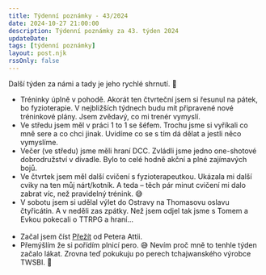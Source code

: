 ```yaml
---
title: Týdenní poznámky - 43/2024
date: 2024-10-27 21:00:00
description: Týdenní poznámky za 43. týden 2024
updateDate:
tags: [týdenní poznámky]
layout: post.njk
rssOnly: false
---
```

Další týden za námi a tady je jeho rychlé shrnutí. 🙂
- Tréninky úplně v pohodě. Akorát ten čtvrteční jsem si řesunul na pátek, bo fyzioterapie. V nejbližších týdnech budu mít připravené nové tréninkové plány. Jsem zvědavý, co mi trenér vymyslí.
- Ve středu jsem měl v práci 1 to 1 se šéfem. Trochu jsme si vyříkali co mně sere a co chci jinak. Uvidíme co se s tím dá dělat a jestli něco vymyslíme. 
- Večer (ve středu) jsme měli hraní DCC. Zvládli jsme jedno one-shotové dobrodružství v divadle. Bylo to celé hodně akční a plné zajímavých bojů.
- Ve čtvrtek jsem měl další cvičení s fyzioterapeutkou. Ukázala mi další cviky na ten můj nárt/kotník. A teda – těch pár minut cvičení mi dalo zabrat víc, než pravidelný trénink. 😅
- V sobotu jsem si udělal výlet do Ostravy na Thomasovu oslavu čtyřicátin. A v neděli zas zpátky. Než jsem odjel tak jsme s Tomem a Evkou pokecali o TTRPG a hraní…<br><br>
- Začal jsem číst [Přežít](https://www.melvil.cz/kniha-prezit/) od Petera Attii.
- Přemýšlím že si pořídím plnicí pero. 😅 Nevím proč mně to tenhle týden začalo lákat. Zrovna teď pokukuju po perech tchajwanského výrobce TWSBI. 🙂